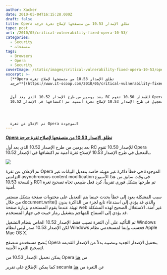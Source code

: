 ```yaml
---
author: Xacker
date: 2010-05-04T16:15:28.000Z
draft: false
title: Opera تطلق الإصدار 10.53 من متصفحها لإصلاح ثغرة حرجة
type: post
url: /2010/05/critical-vulnerability-fixed-opera-10-53/
categories:
  - Security
  - متصفحات
tags:
  - Browsers
  - Opera
  - Security
coverImage: /static/images/critical-vulnerability-fixed-opera-10-53/opera-logo.jpg
excerpt: >-
  [**Opera تطلق الإصدار 10.53 من متصفحها لإصلاح ثغرة
  حرجة**](https://www.it-scoop.com/2010/05/critical-vulnerability-fixed-opera-10-53)


  بعد يومين من طرح الإصدار 10.52 الذي يعد أول RC للإصدار 10.50 تقوم Opera
  بالتعجيل في طرح الإصدار 10.53 لإصلاح ثغرة أمنية تم اكتشافها في الإصدار 10.52.




  تم الإعلان عن ثغرة Opera الموجودة
---
```

[**Opera تطلق الإصدار 10.53 من متصفحها لإصلاح ثغرة حرجة**](https://www.it-scoop.com/2010/05/critical-vulnerability-fixed-opera-10-53)

بعد يومين من طرح الإصدار 10.52 الذي يعد أول RC للإصدار 10.50 تقوم Opera بالتعجيل في طرح الإصدار 10.53 لإصلاح ثغرة أمنية تم اكتشافها في الإصدار 10.52.

![](/static/images/critical-vulnerability-fixed-opera-10-53/opera-logo.jpg)

تم الإعلان عن ثغرة Opera الموجودة في خطأ ذاكرة غير مهيئة خاصة بتعديل البيانات غير التزامني asynchronous content modification في وقت سابق من هذا الأسبوع والنسخة 10.53 RC1 تم طرحها بشكل فوري تقريباً، كرد فعل طبيعي تجاه تصحيح ثغرة أمنية.

سبب المشكلة يعود إلى خطأ يحدث حينما يتم التعديل على محتويات صفحة بشكل مستمر من خلال document.write() والذي قد يؤدي إلى استدعاء تابع لجزء من الذاكرة بدون تهيئة عندما يقوم المستخدم بزيارة صفحة web غير آمنة. الاستغلال الصحيح لهذه المشكلة قد يؤدي إلى السماح للمهاجم بتشغيل رماز خبيث في جهاز المستخدم.

تم التأكيد على أن الثغرة تصيب فقط الإصدار 10.52 الخاص بنظام التشغيل Windows لكن الإصدار 10.53 صدر ليس لنظام Windows فحسب وإنما لمستخدمي نظام Apple Mac OS X.

يُنصح مستخدمو متصفح Opera بتحميل الإصدار الجديد وتنصيبه بدلاً من الإصدار القديمة لتصحيح الثغرة الأمنية.

يمكن تحميل الإصدار 10.53 من Opera من [هنا](http://www.opera.com/download/)

كما يمكن الإطلاع على تقرير secunia عن الثغرة من [هنا](http://secunia.com/advisories/39590/)
